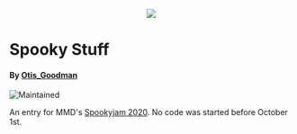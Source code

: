 <p align="center"> 
<img src="https://i.imgur.com/WgDcMyX.gif">
</p>

# Spooky Stuff

#### By [Otis_Goodman](https://github.com/OtisGoodman/)

![Maintained](https://img.shields.io/badge/Maintained%3A-Indev-purple?style=flat-square&logo=github)

An entry for MMD's [Spookyjam 2020](https://github.com/MinecraftModDevelopment/MMD-Site/blob/6d4c0dcdd3b94b186c7ee8075fdae56697b5680f/docs/events/spooky_jam_2020.md). 
No code was started before October 1st.

